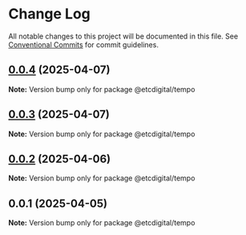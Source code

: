 # Change Log

All notable changes to this project will be documented in this file.
See [Conventional Commits](https://conventionalcommits.org) for commit guidelines.

## [0.0.4](https://github.com/etcdigital/packages/compare/@etcdigital/tempo@0.0.3...@etcdigital/tempo@0.0.4) (2025-04-07)

**Note:** Version bump only for package @etcdigital/tempo





## [0.0.3](https://github.com/etcdigital/packages/compare/@etcdigital/tempo@0.0.2...@etcdigital/tempo@0.0.3) (2025-04-07)

**Note:** Version bump only for package @etcdigital/tempo





## [0.0.2](https://github.com/etcdigital/packages/compare/@etcdigital/tempo@0.0.1...@etcdigital/tempo@0.0.2) (2025-04-06)

**Note:** Version bump only for package @etcdigital/tempo





## 0.0.1 (2025-04-05)

**Note:** Version bump only for package @etcdigital/tempo
